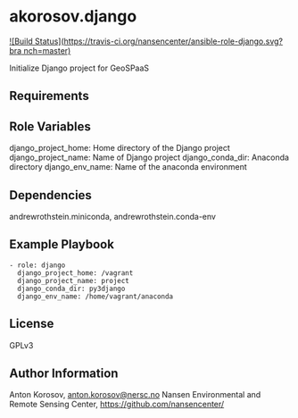 akorosov.django
=========

[![Build Status](https://travis-ci.org/nansencenter/ansible-role-django.svg?bra
nch=master)](https://travis-ci.org/nansencenter/ansible-role-django)

Initialize Django project for GeoSPaaS

Requirements
------------


Role Variables
--------------

django_project_home: Home directory of the Django project
django_project_name: Name of Django project
django_conda_dir: Anaconda directory
django_env_name: Name of the anaconda environment


Dependencies
------------

andrewrothstein.miniconda, andrewrothstein.conda-env


Example Playbook
----------------

    - role: django
      django_project_home: /vagrant
      django_project_name: project
      django_conda_dir: py3django
      django_env_name: /home/vagrant/anaconda

License
-------

GPLv3

Author Information
------------------

Anton Korosov, anton.korosov@nersc.no
Nansen Environmental and Remote Sensing Center, https://github.com/nansencenter/
